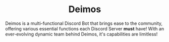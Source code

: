 <h1 align="center">
    Deimos
</h1>
Deimos is a multi-functional Discord Bot that brings ease to the community, offering various essential functions each Discord Server <strong>must</strong> have! With an ever-evolving dynamic team behind Deimos, it's capabilities are limitless!
